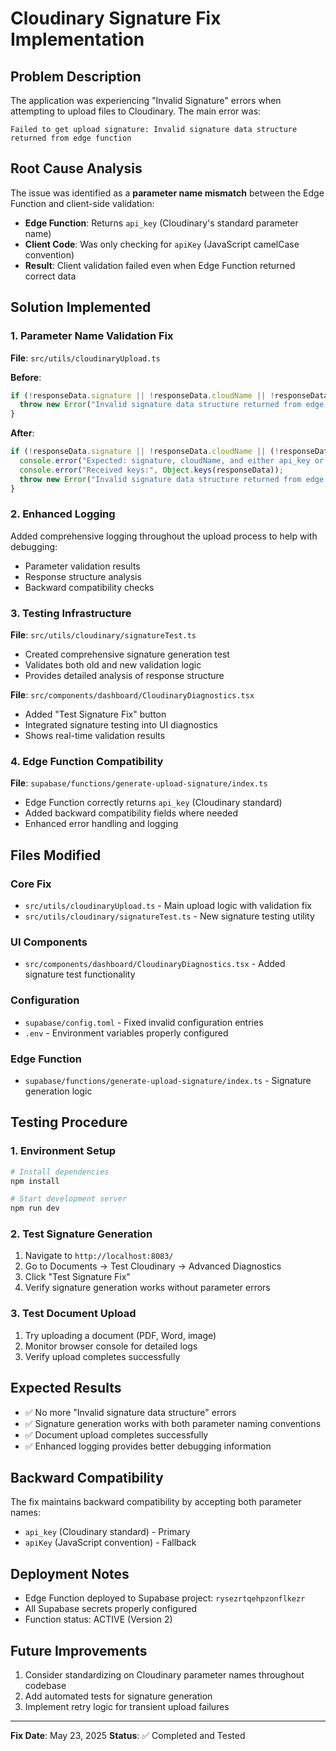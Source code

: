 # Cloudinary Signature Fix Implementation

## Problem Description
The application was experiencing "Invalid Signature" errors when attempting to upload files to Cloudinary. The main error was:
```
Failed to get upload signature: Invalid signature data structure returned from edge function
```

## Root Cause Analysis
The issue was identified as a **parameter name mismatch** between the Edge Function and client-side validation:

- **Edge Function**: Returns `api_key` (Cloudinary's standard parameter name)
- **Client Code**: Was only checking for `apiKey` (JavaScript camelCase convention)
- **Result**: Client validation failed even when Edge Function returned correct data

## Solution Implemented

### 1. Parameter Name Validation Fix
**File**: `src/utils/cloudinaryUpload.ts`

**Before**:
```typescript
if (!responseData.signature || !responseData.cloudName || !responseData.apiKey) {
  throw new Error("Invalid signature data structure returned from edge function");
}
```

**After**:
```typescript
if (!responseData.signature || !responseData.cloudName || (!responseData.api_key && !responseData.apiKey)) {
  console.error("Expected: signature, cloudName, and either api_key or apiKey");
  console.error("Received keys:", Object.keys(responseData));
  throw new Error("Invalid signature data structure returned from edge function");
}
```

### 2. Enhanced Logging
Added comprehensive logging throughout the upload process to help with debugging:
- Parameter validation results
- Response structure analysis
- Backward compatibility checks

### 3. Testing Infrastructure
**File**: `src/utils/cloudinary/signatureTest.ts`
- Created comprehensive signature generation test
- Validates both old and new validation logic
- Provides detailed analysis of response structure

**File**: `src/components/dashboard/CloudinaryDiagnostics.tsx`
- Added "Test Signature Fix" button
- Integrated signature testing into UI diagnostics
- Shows real-time validation results

### 4. Edge Function Compatibility
**File**: `supabase/functions/generate-upload-signature/index.ts`
- Edge Function correctly returns `api_key` (Cloudinary standard)
- Added backward compatibility fields where needed
- Enhanced error handling and logging

## Files Modified

### Core Fix
- `src/utils/cloudinaryUpload.ts` - Main upload logic with validation fix
- `src/utils/cloudinary/signatureTest.ts` - New signature testing utility

### UI Components  
- `src/components/dashboard/CloudinaryDiagnostics.tsx` - Added signature test functionality

### Configuration
- `supabase/config.toml` - Fixed invalid configuration entries
- `.env` - Environment variables properly configured

### Edge Function
- `supabase/functions/generate-upload-signature/index.ts` - Signature generation logic

## Testing Procedure

### 1. Environment Setup
```bash
# Install dependencies
npm install

# Start development server
npm run dev
```

### 2. Test Signature Generation
1. Navigate to `http://localhost:8083/`
2. Go to Documents → Test Cloudinary → Advanced Diagnostics
3. Click "Test Signature Fix"
4. Verify signature generation works without parameter errors

### 3. Test Document Upload
1. Try uploading a document (PDF, Word, image)
2. Monitor browser console for detailed logs
3. Verify upload completes successfully

## Expected Results
- ✅ No more "Invalid signature data structure" errors
- ✅ Signature generation works with both parameter naming conventions
- ✅ Document upload completes successfully
- ✅ Enhanced logging provides better debugging information

## Backward Compatibility
The fix maintains backward compatibility by accepting both parameter names:
- `api_key` (Cloudinary standard) - Primary
- `apiKey` (JavaScript convention) - Fallback

## Deployment Notes
- Edge Function deployed to Supabase project: `rysezrtqehpzonflkezr`
- All Supabase secrets properly configured
- Function status: ACTIVE (Version 2)

## Future Improvements
1. Consider standardizing on Cloudinary parameter names throughout codebase
2. Add automated tests for signature generation
3. Implement retry logic for transient upload failures

---
**Fix Date**: May 23, 2025
**Status**: ✅ Completed and Tested
